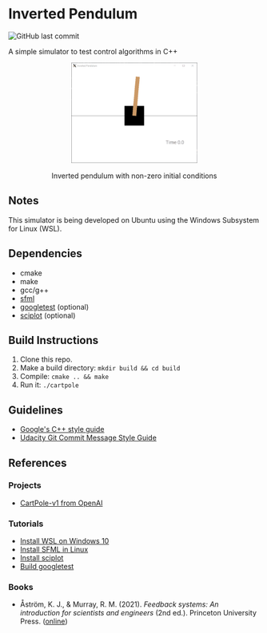 # Inverted Pendulum
![GitHub last commit](https://img.shields.io/github/last-commit/jasleon/Inverted-Pendulum)

A simple simulator to test control algorithms in C++

<p align="center">
  <img src="img/carpole-free.gif" width=50% height=50%/>
</p>
<p align="center">
    Inverted pendulum with non-zero initial conditions
</p>

## Notes
This simulator is being developed on Ubuntu using the Windows Subsystem for Linux (WSL).

## Dependencies
- cmake
- make
- gcc/g++
- [sfml](https://www.sfml-dev.org/)
- [googletest](https://github.com/google/googletest) (optional)
- [sciplot](https://github.com/sciplot/sciplot) (optional)

## Build Instructions
1. Clone this repo.
2. Make a build directory: `mkdir build && cd build`
3. Compile: `cmake .. && make`
4. Run it: `./cartpole`

## Guidelines
- [Google's C++ style guide](https://google.github.io/styleguide/cppguide.html)
- [Udacity Git Commit Message Style Guide](http://udacity.github.io/git-styleguide/)

## References
### Projects
- [CartPole-v1 from OpenAI](https://gym.openai.com/envs/CartPole-v1/)
### Tutorials
- [Install WSL on Windows 10](https://www.howtogeek.com/249966/how-to-install-and-use-the-linux-bash-shell-on-windows-10/)
- [Install SFML in Linux](https://www.sfml-dev.org/tutorials/2.5/start-linux.php)
- [Install sciplot](https://sciplot.github.io/installation/)
- [Build googletest](https://github.com/google/googletest/blob/master/googletest/README.md)
### Books
- Åström, K. J., & Murray, R. M. (2021). *Feedback systems: An introduction for scientists and engineers* (2nd ed.). Princeton University Press. ([online](https://fbswiki.org/wiki/index.php/Feedback_Systems:_An_Introduction_for_Scientists_and_Engineers))